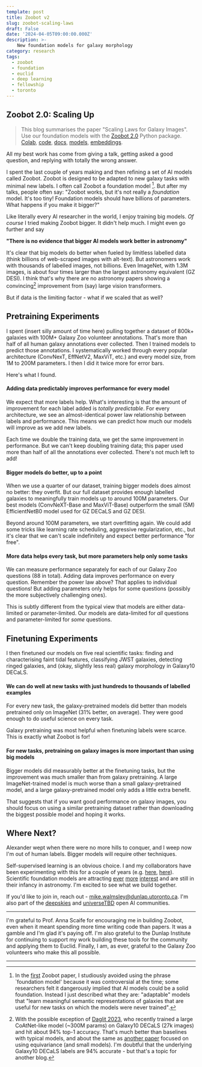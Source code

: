 ```yaml
---
template: post
title: Zoobot v2
slug: zoobot-scaling-laws
draft: False
date: '2024-04-05T09:00:00.000Z'
description: >-
    New foundation models for galaxy morphology
category: research
tags:
  - zoobot
  - foundation
  - euclid
  - deep learning
  - fellowship
  - toronto
---
```


## Zoobot 2.0: Scaling Up

> This blog summarises the paper "Scaling Laws for Galaxy Images". Use our foundation models with the [Zoobot 2.0](https://github.com/mwalmsley/zoobot) Python package. [Colab](https://colab.research.google.com/drive/1A_-M3Sz5maQmyfW2A7rEu-g_Zi0RMGz5?usp=sharing), [code](https://github.com/mwalmsley/zoobot), [docs](https://zoobot.readthedocs.io/en/latest/), [models](https://huggingface.co/collections/mwalmsley/zoobot-encoders-65fa14ae92911b173712b874), [embeddings](https://zoobot.readthedocs.io/en/latest/science_data.html#precalulated-representations).


All my best work has come from giving a talk, getting asked a good question, and replying with totally the wrong answer.

I spent the last couple of years making and then refining a set of AI models called Zoobot.
Zoobot is designed to be adapted to new galaxy tasks with minimal new labels.
I often call Zoobot a foundation model [^1].
But after my talks, people often say: "Zoobot works, but it's not really a *foundation* model. It's too tiny! Foundation models should have billions of parameters. What happens if you make it bigger?"

Like literally every AI researcher in the world, I enjoy training big models. *Of course* I tried making Zoobot bigger. It didn't help much. I might even go further and say

**"There is no evidence that bigger AI models work better in astronomy"**

It's clear that big models do better when fueled by limitless labelled data (think billions of web-scraped images with alt-text). But astronomers work with thousands of labelled images, not billions.
Even ImageNet, with 1.3M images, is about four times larger than the largest astronomy equivalent (GZ DESI). I think that's why there are no astronomy papers showing a convincing[^2] improvement from (say) large vision transformers.

But if data is the limiting factor - what if we scaled that as well?

## Pretraining Experiments

I spent (insert silly amount of time here) pulling together a dataset of 800k+ galaxies with 100M+ Galaxy Zoo volunteer annotations. That's more than half of all human galaxy annotations ever collected. Then I trained models to predict those annotations. I systematically worked through every popular architecture (ConvNexT, EffNetV2, MaxViT, etc.) and every model size, from 1M to 200M parameters. I then I did it twice more for error bars.

Here's what I found.

#### Adding data predictably improves performance for every model

We expect that more labels help. What's interesting is that the amount of improvement for each label added is *totally predictable*.
For every architecture, we see an almost-identical power law relationship between labels and performance.
This means we can predict how much our models will improve as we add new labels.

Each time we double the training data, we get the same improvement in performance. But we can't keep doubling training data; this paper used more than half of all the annotations ever collected. There's not much left to add!

#### Bigger models do better, up to a point

When we use a quarter of our dataset, training bigger models does almost no better: they overfit. But our full dataset provides enough labelled galaxies to meaningfully train models up to around 100M parameters.
Our best models (ConvNeXT-Base and MaxViT-Base) outperform the small (5M) EfficientNetB0 model used for GZ DECaLS and GZ DESI.

Beyond around 100M parameters, we start overfitting again. We could add some tricks like learning rate scheduling, aggressive regularization, etc., but it's clear that we can't scale indefinitely and expect better performance "for free".

#### More data helps every task, but more parameters help only some tasks

We can measure performance separately for each of our Galaxy Zoo questions (88 in total). Adding data improves performance on every question. Remember the power law above? That applies to individual questions! But adding parameters only helps for some questions (possibly the more subjectively challenging ones).

This is subtly different from the typical view that models are either data-limited or parameter-limited. Our models are data-limited for *all* questions and parameter-limited for *some* questions.

## Finetuning Experiments

I then finetuned our models on five real scientific tasks: finding and characterising faint tidal features, classifying JWST galaxies, detecting ringed galaxies, and (okay, slightly less real) galaxy morphology in Galaxy10 DECaLS.

#### We can do well at new tasks with just hundreds to thousands of labelled examples

For every new task, the galaxy-pretrained models did better than models pretrained only on ImageNet (31% better, on average). They were good enough to do useful science on every task.

Galaxy pretraining was most helpful when finetuning labels were scarce. This is exactly what Zoobot is for!

#### For new tasks, pretraining on galaxy images is more important than using big models

Bigger models did measurably better at the finetuning tasks, but the improvement was much smaller than from galaxy pretraining.
A large ImageNet-trained model is much worse than a small galaxy-pretrained model, and a large galaxy-pretrained model only adds a little extra benefit.

That suggests that if you want good performance on galaxy images, you should focus on using a similar pretraining dataset rather than downloading the biggest possible model and hoping it works.

## Where Next?

Alexander wept when there were no more hills to conquer, and I weep now I'm out of human labels. Bigger models will require other techniques.

Self-supervised learning is an obvious choice. I and my collaborators have been experimenting with this for a couple of years (e.g. [here](https://arxiv.org/pdf/2110.12735.pdf), [here](https://academic.oup.com/mnras/article/514/2/2599/6575929)). Scientific foundation models are attracting [ever](https://polymathic-ai.org/blog/announcement/) [more](https://arxiv.org/abs/2306.00258) [interest](https://arxiv.org/abs/2309.06126) and are still in their infancy in astronomy. I'm excited to see what we build together.

If you'd like to join in, reach out - [mike.walmsley@dunlap.utoronto.ca](emailto:mike.walmsley@dunlap.utoronto.ca). I'm also part of the [deepskies](https://deepskieslab.com/) and [universeTBD](https://universetbd.org/) open AI communities.

---

I'm grateful to Prof. Anna Scaife for encouraging me in building Zoobot, even when it meant spending more time writing code than papers. It was a gamble and I'm glad it's paying off. I'm also grateful to the Dunlap Institute for continuing to support my work building these tools for the community and applying them to Euclid. Finally, I am, as ever, grateful to the Galaxy Zoo volunteers who make this all possible.

---

[^1]: In the [first](https://arxiv.org/abs/2110.12735) Zoobot paper, I studiously avoided using the phrase `foundation model' because it was controversial at the time; some researchers felt it dangerously implied that AI models could be a solid foundation. Instead I just described what they are: "adaptable" models that "learn meaningful semantic representations of galaxies that are useful for new tasks on which the models were never trained".

[^2]: With the possible exception of [Daglit 2023](https://arxiv.org/abs/2304.05350), who recently trained a large CoAtNet-like model (~300M params) on Galaxy10 DECaLS (27k images) and hit about 94% top-1 accuracy. That's much better than baselines with typical models, and about the same as [another paper](https://ui.adsabs.harvard.edu/abs/2023arXiv231101500P/abstract) focused on using equivariance (and small models). I'm doubtful that the underlying Galaxy10 DECaLS labels are 94% accurate - but that's a topic for another blog.
